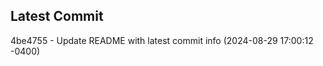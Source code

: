 
## Latest Commit
4be4755 - Update README with latest commit info (2024-08-29 17:00:12 -0400) <Yunxi-Zhou>
